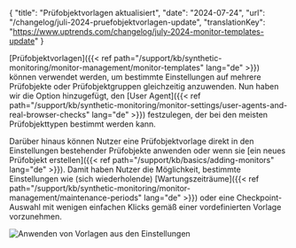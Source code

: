 {
  "title": "Prüfobjektvorlagen aktualisiert",
  "date": "2024-07-24",
  "url": "/changelog/juli-2024-pruefobjektvorlagen-update",
  "translationKey": "https://www.uptrends.com/changelog/july-2024-monitor-templates-update"
}

[Prüfobjektvorlagen]({{< ref path="/support/kb/synthetic-monitoring/monitor-management/monitor-templates" lang="de" >}}) können verwendet werden, um bestimmte Einstellungen auf mehrere Prüfobjekte oder Prüfobjektgruppen gleichzeitig anzuwenden. Nun haben wir die Option hinzugefügt, den [User Agent]({{< ref path="/support/kb/synthetic-monitoring/monitor-settings/user-agents-and-real-browser-checks" lang="de" >}}) festzulegen, der bei den meisten Prüfobjekttypen bestimmt werden kann.

Darüber hinaus können Nutzer eine Prüfobjektvorlage direkt in den Einstellungen bestehender Prüfobjekte anwenden oder wenn sie [ein neues Prüfobjekt erstellen]({{< ref path="/support/kb/basics/adding-monitors" lang="de" >}}). Damit haben Nutzer die Möglichkeit, bestimmte Einstellungen wie (sich wiederholende) [Wartungszeiträume]({{< ref path="/support/kb/synthetic-monitoring/monitor-management/maintenance-periods" lang="de" >}}) oder eine Checkpoint-Auswahl mit wenigen einfachen Klicks gemäß einer vordefinierten Vorlage vorzunehmen.

![Anwenden von Vorlagen aus den Einstellungen](/img/content/scr-apply-template-from-settings.min.png)